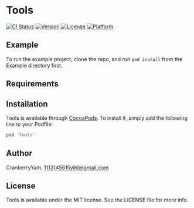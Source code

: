 # Tools

[![CI Status](https://img.shields.io/travis/CranberryYam/Tools.svg?style=flat)](https://travis-ci.org/CranberryYam/Tools)
[![Version](https://img.shields.io/cocoapods/v/Tools.svg?style=flat)](https://cocoapods.org/pods/Tools)
[![License](https://img.shields.io/cocoapods/l/Tools.svg?style=flat)](https://cocoapods.org/pods/Tools)
[![Platform](https://img.shields.io/cocoapods/p/Tools.svg?style=flat)](https://cocoapods.org/pods/Tools)

## Example

To run the example project, clone the repo, and run `pod install` from the Example directory first.

## Requirements

## Installation

Tools is available through [CocoaPods](https://cocoapods.org). To install
it, simply add the following line to your Podfile:

```ruby
pod 'Tools'
```

## Author

CranberryYam, 1113145615yihl@gmail.com

## License

Tools is available under the MIT license. See the LICENSE file for more info.
